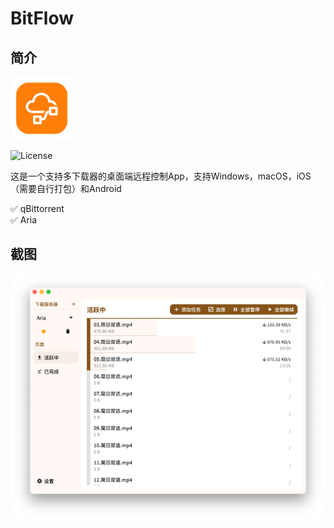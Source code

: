 # BitFlow

## 简介

<img src="icon/icon.png" width="100px">

![License](https://img.shields.io/badge/License-MIT-dark_green)

这是一个支持多下载器的桌面端远程控制App，支持Windows，macOS，iOS（需要自行打包）和Android

✅ qBittorrent  
✅ Aria

## 截图

![alt text](demo/demo.png)